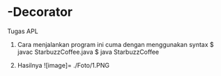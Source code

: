 # -Decorator
Tugas APL

1. Cara menjalankan program ini cuma dengan menggunakan syntax
  $ javac StarbuzzCoffee.java
  $ java StarbuzzCoffee

2. Hasilnya ![image]= ./Foto/1.PNG
